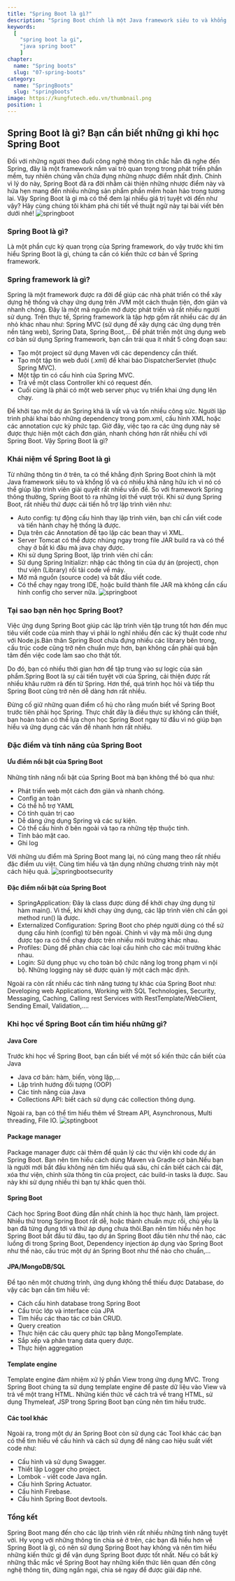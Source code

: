 ```yaml
---
title: "Spring Boot là gì?"
description: "Spring Boot chính là một Java framework siêu to và khổng lồ và có nhiều khả năng hữu ích vì nó có thể giúp lập trình viên giải quyết rất nhiều vấn đề."
keywords:
  [
    "spring boot la gi",
    "java spring boot"
    ]
chapter:
  name: "Spring boots"
  slug: "07-spring-boots"
category:
  name: "SpringBoots"
  slug: "springboots"
image: https://kungfutech.edu.vn/thumbnail.png
position: 1
---
```

## Spring Boot là gì? Bạn cần biết những gì khi học Spring Boot
Đối với những người theo đuổi công nghệ thông tin chắc hẳn đã nghe đến Spring, đây là một framework nắm vai trò quan trọng trong phát triển phần mềm, tuy nhiên chúng vẫn chứa đựng những nhược điểm nhất định. Chính vì lý do này, Spring Boot đã ra đời nhằm cải thiện những nhược điểm này và hứa hẹn mang đến nhiều những sản phẩm phần mềm hoàn hảo trong tương lai. Vậy Spring Boot là gì mà có thể đem lại nhiều giá trị tuyệt vời đến như vậy? Hãy cùng chúng tôi khám phá chi tiết về thuật ngữ này tại bài viết bên dưới nhé!
![springboot](https://d3hi6wehcrq5by.cloudfront.net/itnavi-blog/2021/04/Spring-Boot-là-gì-1.jpg)
### Spring Boot là gì?
Là một phần cực kỳ quan trọng của Spring framework, do vậy trước khi tìm hiểu Spring Boot là gì, chúng ta cần có kiến thức cơ bản về Spring framework.
### Spring framework là gì?
Spring là một framework được ra đời để giúp các nhà phát triển có thể xây dựng hệ thống và chạy ứng dụng trên JVM một cách thuận tiện, đơn giản và nhanh chóng. Đây là một mã nguồn mở được phát triển và rất nhiều người sử dụng. 
Trên thực tế, Spring framework là tập hợp gồm rất nhiều các dự án nhỏ khác nhau như: Spring MVC (sử dụng để xây dựng các ứng dụng trên nền tảng web), Spring Data, Spring Boot,…
Để phát triển một ứng dụng web cơ bản sử dụng Spring framework, bạn cần trải qua ít nhất 5 công đoạn sau:
- Tạo một project sử dụng Maven với các dependency cần thiết.
- Tạo một tập tin web đuôi (.xml) để khai báo DispatcherServlet (thuộc Spring MVC).
- Một tập tin có cấu hình của Spring MVC.
- Trả về một class Controller khi có request đến.
- Cuối cùng là phải có một web server phục vụ triển khai ứng dụng lên chạy.

Để khởi tạo một dự án Spring khá là vất vả và tốn nhiều công sức. Người lập trình phải khai báo những dependency trong pom.xml, cấu hình XML hoặc các annotation cực kỳ phức tạp. Giờ đây, việc tạo ra các ứng dụng này sẽ được thực hiện một cách đơn giản, nhanh chóng hơn rất nhiều chỉ với Spring Boot. Vậy Spring Boot là gì?
### Khái niệm về Spring Boot là gì
Từ những thông tin ở trên, ta có thể khẳng định Spring Boot chính là một Java framework siêu to và khổng lồ và có nhiều khả năng hữu ích vì nó có thể giúp lập trình viên giải quyết rất nhiều vấn đề. So với framework Spring thông thường, Spring Boot tỏ ra những lợi thế vượt trội. Khi sử dụng Spring Boot, rất nhiều thứ được cải tiến hỗ trợ lập trình viên như:

- Auto config: tự động cấu hình thay lập trình viên, bạn chỉ cần viết code và tiến hành chạy hệ thống là được.
- Dựa trên các Annotation để tạo lập các bean thay vì XML.
- Server Tomcat có thể được nhúng ngay trong file JAR build ra và có thể chạy ở bất kì đâu mà java chạy được.
- Khi sử dụng Spring Boot, lập trình viên chỉ cần:
- Sử dụng Spring Initializr: nhập các thông tin của dự án (project), chọn thư viện (Library) rồi tải code về máy.
- Mở mã nguồn (source code) và bắt đầu viết code.
- Có thể chạy ngay trong IDE, hoặc build thành file JAR mà không cần cấu hình config cho server nữa.
![springboot](https://d3hi6wehcrq5by.cloudfront.net/itnavi-blog/2021/04/Spring-Boot-là-gì-2.png)

### Tại sao bạn nên học Spring Boot?
Việc ứng dụng Spring Boot giúp các lập trình viên tập trung tốt hơn đến mục tiêu viết code của mình thay vì phải lo nghĩ nhiều đến các kỹ thuật code như với Node.js.Bản thân Spring Boot chứa đựng nhiều các library bên trong, cấu trúc code cũng trở nên chuẩn mực hơn, bạn không cần phải quá bận tâm đến việc code làm sao cho thật tốt.

Do đó, bạn có nhiều thời gian hơn để tập trung vào sự logic của sản phẩm.Spring Boot là sự cải tiến tuyệt vời của Spring, cải thiện được rất nhiều khâu rườm rà đến từ Spring. Hơn thế, quá trình học hỏi và tiếp thu Spring Boot cũng trở nên dễ dàng hơn rất nhiều.

Đừng cố giữ những quan điểm cổ hủ cho rằng muốn biết về Spring Boot trước tiên phải học Spring. Thực chất đây là điều thực sự không cần thiết, bạn hoàn toàn có thể lựa chọn học Spring Boot ngay từ đầu vì nó giúp bạn hiểu và ứng dụng các vấn đề nhanh hơn rất nhiều.

### Đặc điểm và tính năng của Spring Boot
#### Ưu điểm nổi bật của Spring Boot
Những tính năng nổi bật của Spring Boot mà bạn không thể bỏ qua như:

- Phát triển web một cách đơn giản và nhanh chóng.
- Config an toàn
- Có thể hỗ trợ YAML
- Có tính quản trị cao
- Dễ dàng ứng dụng Spring và các sự kiện.
- Có thể cấu hình ở bên ngoài và tạo ra những tệp thuộc tính.
- Tính bảo mật cao.
- Ghi log

Với những ưu điểm mà Spring Boot mang lại, nó cũng mang theo rất nhiều đặc điểm ưu việt. Cùng tìm hiểu và tận dụng những chương trình này một cách hiệu quả.
![springbootsecurity](https://d3hi6wehcrq5by.cloudfront.net/itnavi-blog/2021/04/Spring-Boot-là-gì-3.jpg)

#### Đặc điểm nổi bật của Spring Boot
- SpringApplication: Đây là class được dùng để khởi chạy ứng dụng từ hàm main(). Vì thế, khi khởi chạy ứng dụng, các lập trình viên chỉ cần gọi method run() là được. 
- Externalized Configuration: Spring Boot cho phép người dùng có thể sử dụng cấu hình (config) từ bên ngoài. Chính vì vậy mà mỗi ứng dụng được tạo ra có thể chạy được trên nhiều môi trường khác nhau. 
- Profiles: Dùng để phân chia các loại cấu hình cho các môi trường khác nhau.
- Login: Sử dụng phục vụ cho toàn bộ chức năng log trong phạm vi nội bộ. Những logging này sẽ được quản lý một cách mặc định.

Ngoài ra còn rất nhiều các tính năng tương tự khác của Spring Boot như: Developing web Applications, Working with SQL Technologies, Security, Messaging, Caching, Calling rest Services with RestTemplate/WebClient, Sending Email, Validation,….

### Khi học về Spring Boot cần tìm hiểu những gì?
#### Java Core
Trước khi học về Spring Boot, bạn cần biết về một số kiến thức cần biết của Java
- Java cơ bản: hàm, biến, vòng lặp,...
- Lập trình hướng đối tượng (OOP)
- Các tính năng của Java
- Collections API: biết cách sử dụng các collection thông dụng.

Ngoài ra, bạn có thể tìm hiểu thêm về Stream API, Asynchronous, Multi threading, File IO.
![sptingboot](https://d3hi6wehcrq5by.cloudfront.net/itnavi-blog/2021/04/Spring-Boot-là-gì-4.png)

#### Package manager
Package manager được cài thêm để quản lý các thư viện khi code dự án Spring Boot. Bạn nên tìm hiểu cách dùng Maven và Gradle cơ bản.Nếu bạn là người mới bắt đầu không nên tìm hiểu quá sâu, chỉ cần biết cách cài đặt, xóa thư viện, chỉnh sửa thông tin của project, các build-in tasks là được. Sau này khi sử dụng nhiều thì bạn tự khắc quen thôi.

#### Spring Boot
Cách học Spring Boot đúng đắn nhất chính là học thực hành, làm project. Nhiều thứ trong Spring Boot rất dễ, hoặc thành chuẩn mực rồi, chủ yếu là bạn đã từng đụng tới và thử áp dụng chưa thôi.Bạn nên tìm hiểu nên học Spring Boot bắt đầu từ đâu, tạo dự án Spring Boot đầu tiên như thế nào, các luồng đi trong Spring Boot, Dependency injection áp dụng vào Spring Boot như thế nào, cấu trúc một dự án Spring Boot như thế nào cho chuẩn,...

 #### JPA/MongoDB/SQL
Để tạo nên một chương trình, ứng dụng không thể thiếu được Database, do vậy các bạn cần tìm hiểu về:
- Cách cấu hình database trong Spring Boot
- Cấu trúc lớp và interface của JPA
- Tìm hiểu các thao tác cơ bản CRUD.
- Query creation
- Thực hiện các câu query phức tạp bằng MongoTemplate.
- Sắp xếp và phân trang data query được.
- Thực hiện aggregation
#### Template engine
Template engine đảm nhiệm xử lý phần View trong ứng dụng MVC. Trong Spring Boot chúng ta sử dụng template engine để paste dữ liệu vào View và trả về một trang HTML. Những kiến thức về cách trả về trang HTML, sử dụng Thymeleaf, JSP trong Spring Boot bạn cũng nên tìm hiểu trước.
#### Các tool khác
Ngoài ra, trong một dự án Spring Boot còn sử dụng các Tool khác các bạn có thể tìm hiểu về cấu hình và cách sử dụng để nâng cao hiệu suất viết code như:
- Cấu hình và sử dụng Swagger.
- Thiết lập Logger cho project.
- Lombok - viết code Java ngắn.
- Cấu hình Spring Actuator.
- Cấu hình Firebase.
- Cấu hình Spring Boot devtools.

### Tổng kết
Spring Boot mang đến cho các lập trình viên rất nhiều những tính năng tuyệt vời. Hy vọng với những thông tin chia sẻ ở trên, các bạn đã hiểu hơn về Spring Boot là gì, có nên sử dụng Spring Boot hay không và nên tìm hiểu những kiến thức gì để vận dụng Spring Boot được tốt nhất. Nếu có bất kỳ những thắc mắc về Spring Boot hay những kiến thức liên quan đến công nghệ thông tin, đừng ngần ngại, chia sẻ ngay để được giải đáp nhé.
